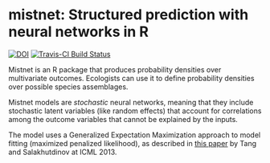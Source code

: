 mistnet: Structured prediction with neural networks in R
=========

[![DOI](https://zenodo.org/badge/doi/10.5281/zenodo.12423.png)](http://dx.doi.org/10.5281/zenodo.12423) 
[![Travis-CI Build Status](https://travis-ci.org/davharris/mistnet.svg?branch=master)](https://travis-ci.org/davharris/mistnet)

Mistnet is an R package that produces probability densities over multivariate outcomes.  Ecologists can use it to define probability densities over possible species assemblages.

Mistnet models are *stochastic* neural networks, meaning that they include stochastic latent variables (like random effects) that account for correlations among the outcome variables that cannot be explained by the inputs.

The model uses a Generalized Expectation Maximization approach to model fitting (maximized penalized likelihood), as described in [this paper](http://www-etud.iro.umontreal.ca/~goodfeli/sfnn_wk.pdf) by Tang and Salakhutdinov at ICML 2013.

